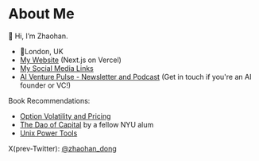 <!---
zhaohan-dong/zhaohan-dong is a ✨ special ✨ repository because its `README.md` (this file) appears on your GitHub profile.
You can click the Preview link to take a look at your changes.
--->
# About Me
👋 Hi, I’m Zhaohan.

<ul>
  <li>📍London, UK</li>
  <li><a href="https://zhaohandong.com">My Website</a> (Next.js on Vercel)</li>
  <li><a href="https://linktr.ee/zhaohan_dong">My Social Media Links</a></li>
  <li><a href="https://www.aiventurepulse.com">AI Venture Pulse - Newsletter and Podcast</a> (Get in touch if you're an AI founder or VC!)</li>
</ul>

Book Recommendations:
- [Option Volatility and Pricing](https://www.amazon.com/Option-Volatility-Pricing-Strategies-Techniques/dp/0071818774)
- [The Dao of Capital](https://www.amazon.com/Dao-Capital-Austrian-Investing-Distorted-ebook/dp/B00D7P2K1W) by a fellow NYU alum
- [Unix Power Tools](https://www.amazon.com/Power-Tools-Third-Shelley-Powers/dp/0596003307)

X(prev-Twitter): [@zhaohan_dong](https://twitter.com/zhaohan_dong)

